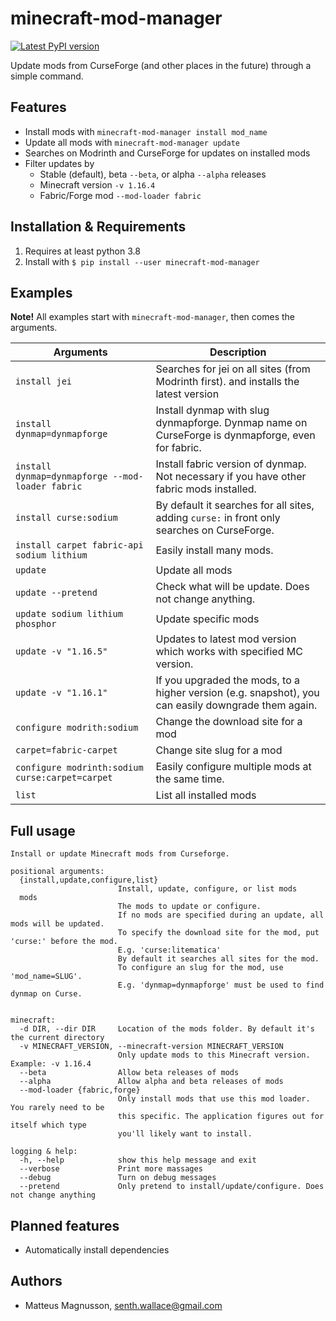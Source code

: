 # minecraft-mod-manager

[![Latest PyPI version](https://img.shields.io/pypi/v/minecraft-mod-manager.svg)](https://pypi.python.org/pypi/minecraft-mod-manager)

Update mods from CurseForge (and other places in the future) through a simple command.

## Features

- Install mods with `minecraft-mod-manager install mod_name`
- Update all mods with `minecraft-mod-manager update`
- Searches on Modrinth and CurseForge for updates on installed mods
- Filter updates by
  - Stable (default), beta `--beta`, or alpha `--alpha` releases
  - Minecraft version `-v 1.16.4`
  - Fabric/Forge mod `--mod-loader fabric`

## Installation & Requirements

1. Requires at least python 3.8
1. Install with `$ pip install --user minecraft-mod-manager`

## Examples

**Note!** All examples start with `minecraft-mod-manager`, then comes the arguments.

| Arguments                                        | Description                                                                                         |
| ------------------------------------------------ | --------------------------------------------------------------------------------------------------- |
| `install jei`                                    | Searches for jei on all sites (from Modrinth first). and installs the latest version                |
| `install dynmap=dynmapforge`                     | Install dynmap with slug dynmapforge. Dynmap name on CurseForge is dynmapforge, even for fabric.    |
| `install dynmap=dynmapforge --mod-loader fabric` | Install fabric version of dynmap. Not necessary if you have other fabric mods installed.            |
| `install curse:sodium`                           | By default it searches for all sites, adding `curse:` in front only searches on CurseForge.         |
| `install carpet fabric-api sodium lithium`       | Easily install many mods.                                                                           |
| `update`                                         | Update all mods                                                                                     |
| `update --pretend`                               | Check what will be update. Does not change anything.                                                |
| `update sodium lithium phosphor`                 | Update specific mods                                                                                |
| `update -v "1.16.5"`                             | Updates to latest mod version which works with specified MC version.                                |
| `update -v "1.16.1"`                             | If you upgraded the mods, to a higher version (e.g. snapshot), you can easily downgrade them again. |
| `configure modrith:sodium`                       | Change the download site for a mod                                                                  |
| `carpet=fabric-carpet`                           | Change site slug for a mod                                                                          |
| `configure modrinth:sodium curse:carpet=carpet`  | Easily configure multiple mods at the same time.                                                    |
| `list`                                           | List all installed mods                                                                             |

## Full usage

```
Install or update Minecraft mods from Curseforge.

positional arguments:
  {install,update,configure,list}
                        Install, update, configure, or list mods
  mods
                        The mods to update or configure.
                        If no mods are specified during an update, all mods will be updated.
                        To specify the download site for the mod, put 'curse:' before the mod.
                        E.g. 'curse:litematica'
                        By default it searches all sites for the mod.
                        To configure an slug for the mod, use 'mod_name=SLUG'.
                        E.g. 'dynmap=dynmapforge' must be used to find dynmap on Curse.


minecraft:
  -d DIR, --dir DIR     Location of the mods folder. By default it's the current directory
  -v MINECRAFT_VERSION, --minecraft-version MINECRAFT_VERSION
                        Only update mods to this Minecraft version. Example: -v 1.16.4
  --beta                Allow beta releases of mods
  --alpha               Allow alpha and beta releases of mods
  --mod-loader {fabric,forge}
                        Only install mods that use this mod loader. You rarely need to be
                        this specific. The application figures out for itself which type
                        you'll likely want to install.

logging & help:
  -h, --help            show this help message and exit
  --verbose             Print more massages
  --debug               Turn on debug messages
  --pretend             Only pretend to install/update/configure. Does not change anything
```

## Planned features

- Automatically install dependencies

## Authors

- Matteus Magnusson, senth.wallace@gmail.com
